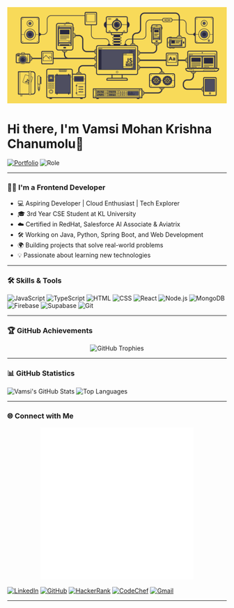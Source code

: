 <img src="https://raw.githubusercontent.com/usre-nameis-vamsi/usre-nameis-vamsi/main/213910845-af37a709-8995-40d6-be59-724526e3c3d7.gif" alt="Banner" />

# Hi there, I'm Vamsi Mohan Krishna Chanumolu👋

[![Portfolio](https://img.shields.io/badge/Portfolio-To%20Infinite-green)](https://chanumoluvamsimohankrishna.netlify.app/)
![Role](https://img.shields.io/badge/Vamsi-Frontend%20Developer-blueviolet)

---

### 👨‍💻 I'm a Frontend Developer

- 💻 Aspiring Developer | Cloud Enthusiast | Tech Explorer  
- 🎓 3rd Year CSE Student at KL University  
- ☁️ Certified in RedHat, Salesforce AI Associate & Aviatrix  
- 🛠️ Working on Java, Python, Spring Boot, and Web Development  
- 🌍 Building projects that solve real-world problems  
- 💡 Passionate about learning new technologies  

---
### 🛠 Skills & Tools

![JavaScript](https://img.shields.io/badge/-JavaScript-F7DF1E?logo=javascript&logoColor=000)
![TypeScript](https://img.shields.io/badge/-TypeScript-3178C6?logo=typescript&logoColor=fff)
![HTML](https://img.shields.io/badge/-HTML5-E34F26?logo=html5&logoColor=fff)
![CSS](https://img.shields.io/badge/-CSS3-1572B6?logo=css3&logoColor=fff)
![React](https://img.shields.io/badge/-React-61DAFB?logo=react&logoColor=000)
![Node.js](https://img.shields.io/badge/-Node.js-339933?logo=node.js&logoColor=fff)
![MongoDB](https://img.shields.io/badge/-MongoDB-47A248?logo=mongodb&logoColor=fff)
![Firebase](https://img.shields.io/badge/-Firebase-FFCA28?logo=firebase&logoColor=000)
![Supabase](https://img.shields.io/badge/-Supabase-3ECF8E?logo=supabase&logoColor=000)
![Git](https://img.shields.io/badge/-Git-F05032?logo=git&logoColor=fff)

---

### 🏆 GitHub Achievements

<p align="center">
  <img src="https://github-profile-trophy.vercel.app/?username=usre-nameis-vamsi&theme=gruvbox&no-frame=false&column=4&margin-w=10&margin-h=15" alt="GitHub Trophies"/>
</p>


---



### 📊 GitHub Statistics

![Vamsi's GitHub Stats](https://github-readme-stats.vercel.app/api?username=usre-nameis-vamsi&show_icons=true&theme=tokyonight&hide_border=true&border_radius=10&bg_color=0d1117)
![Top Languages](https://github-readme-stats.vercel.app/api/top-langs/?username=usre-nameis-vamsi&layout=donut&theme=tokyonight&hide_border=true&border_radius=10&bg_color=0d1117)



---

### 🌐 Connect with Me

<p align="center">
  <img src="https://raw.githubusercontent.com/usre-nameis-vamsi/usre-nameis-vamsi/main/371756373-fddcdbcd-5ea2-4416-9f59-ca7fd9394aca.gif" alt="Connect GIF" width="350"/>
</p>

[![LinkedIn](https://img.shields.io/badge/LinkedIn-blue?logo=linkedin&logoColor=white)](https://www.linkedin.com/in/vamsi-mohan-krishna-chanumolu-8ab364257/)
[![GitHub](https://img.shields.io/badge/GitHub-black?logo=github&logoColor=white)](https://github.com/usre-nameis-vamsi)
[![HackerRank](https://img.shields.io/badge/HackerRank-2EC866?logo=hackerrank&logoColor=white)](https://www.hackerrank.com/profile/klu_2200030834)
[![CodeChef](https://img.shields.io/badge/CodeChef-5B4638?logo=codechef&logoColor=white)](https://www.codechef.com/users/chanumoluvamsi)
[![Gmail](https://img.shields.io/badge/Gmail-D14836?logo=gmail&logoColor=white)](mailto:vamsichanumolu72@gmail.com)

---
